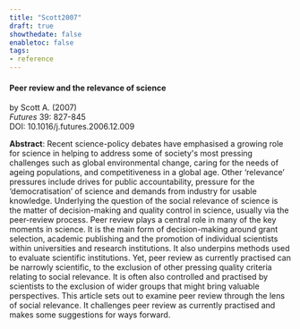 ```yaml
---
title: "Scott2007"
draft: true
showthedate: false
enabletoc: false
tags:
- reference
---
```


#### **Peer review and the relevance of science**     
by Scott A. (2007)         
*Futures* 39: 827-845       
DOI: 10.1016/j.futures.2006.12.009     

**Abstract**:  Recent science-policy debates have emphasised a growing role for science in helping to address some of society's most pressing challenges such as global environmental change, caring for the needs of ageing populations, and competitiveness in a global age. Other ‘relevance’ pressures include drives for public accountability, pressure for the ‘democratisation’ of science and demands from industry for usable knowledge. Underlying the question of the social relevance of science is the matter of decision-making and quality control in science, usually via the peer-review process. Peer review plays a central role in many of the key moments in science. It is the main form of decision-making around grant selection, academic publishing and the promotion of individual scientists within universities and research institutions. It also underpins methods used to evaluate scientific institutions. Yet, peer review as currently practised can be narrowly scientific, to the exclusion of other pressing quality criteria relating to social relevance. It is often also controlled and practised by scientists to the exclusion of wider groups that might bring valuable perspectives. This article sets out to examine peer review through the lens of social relevance. It challenges peer review as currently practised and makes some suggestions for ways forward.

